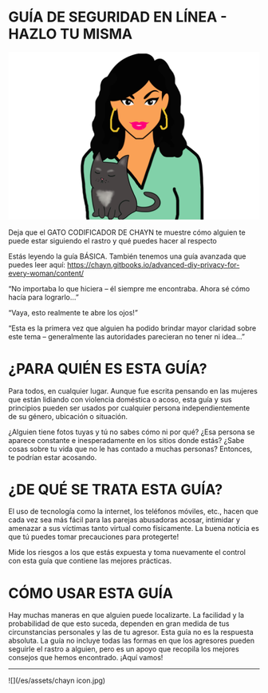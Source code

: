 # GUÍA DE SEGURIDAD EN LÍNEA - HAZLO TU MISMA

![](assets/spanishcover.png)

Deja que el GATO CODIFICADOR DE CHAYN te muestre cómo alguien te puede estar siguiendo el rastro y qué puedes hacer al respecto 

Estás leyendo la guía BÁSICA. También tenemos una guía avanzada que puedes leer aquí: https://chayn.gitbooks.io/advanced-diy-privacy-for-every-woman/content/


“No importaba lo que hiciera – él siempre me encontraba. Ahora sé cómo hacía para lograrlo…”


“Vaya, esto realmente te abre los ojos!” 


“Esta es la primera vez que alguien ha podido brindar mayor claridad sobre este tema – generalmente las autoridades parecieran no tener ni idea…”


# ¿PARA QUIÉN ES ESTA GUÍA?

Para todos, en cualquier lugar. Aunque fue escrita pensando en  las mujeres que están lidiando con violencia doméstica o acoso, esta guía y sus principios pueden ser usados por cualquier persona independientemente de su género, ubicación o situación.

¿Alguien tiene fotos tuyas y tú no sabes cómo ni por qué? ¿Esa persona se aparece constante e inesperadamente en los sitios donde estás? ¿Sabe cosas sobre tu vida que no le has contado a muchas personas? Entonces, te podrían estar acosando.


# ¿DE QUÉ SE TRATA ESTA GUÍA?

El uso de tecnología como la internet, los teléfonos móviles, etc., hacen que cada vez sea más fácil para las parejas abusadoras acosar, intimidar y amenazar a sus víctimas tanto virtual como físicamente. La buena noticia es que tú puedes tomar precauciones para protegerte!

Mide los riesgos a los que estás expuesta y toma nuevamente el control con esta guía que contiene las mejores prácticas.


# CÓMO USAR ESTA GUÍA

Hay muchas maneras en que alguien puede localizarte. La facilidad y la probabilidad de que esto suceda, dependen en gran medida de tus circunstancias personales y las de tu agresor. Esta guía no es la respuesta absoluta. La guía no incluye todas las formas en que los agresores pueden seguirle el rastro a alguien, pero es un apoyo que recopila los mejores consejos que hemos encontrado. ¡Aquí vamos!

 
 
---

![](/es/assets/chayn icon.jpg)